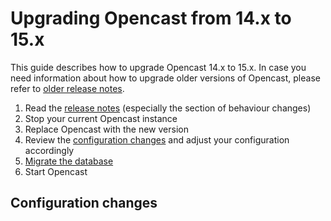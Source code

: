 Upgrading Opencast from 14.x to 15.x
====================================

This guide describes how to upgrade Opencast 14.x to 15.x.
In case you need information about how to upgrade older versions of Opencast,
please refer to [older release notes](https://docs.opencast.org).

1. Read the [release notes](releasenotes.md) (especially the section of behaviour changes)
1. Stop your current Opencast instance
1. Replace Opencast with the new version
1. Review the [configuration changes](#configuration-changes) and adjust your configuration accordingly
1. [Migrate the database](#database-migration)
1. Start Opencast

Configuration changes
---------------------

